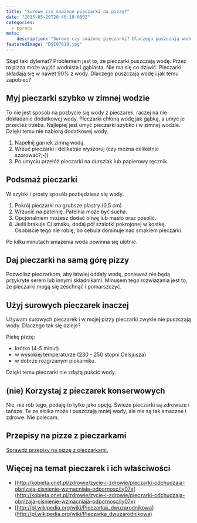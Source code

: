 ```yaml
---
title: "Surowe czy smażone pieczarki na pizzę?"
date: "2015-05-20T20:40:19.000Z"
categories: 
  - porady
meta: 
    description: "Surowe czy smażone pieczarki? Dlaczego puszczają wodę i jak temu zapobiec? Twoja pizza z pieczarkami już nigdy nie wyjdzie wodnista, mokra i gąbczasta."
featuredImage: "DSC07619.jpg"
---
```


Skąd taki dylemat? Problemem jest to, że pieczarki puszczają wodę. Przez to pizza może wyjść wodnista i gąbiasta. Nie ma się co dziwić. Pieczarki składają się w nawet 90% z wody. Dlaczego puszczają wodę i jak temu zapobiec?

## Myj pieczarki szybko w zimnej wodzie

To nie jest sposób na pozbycie się wody z pieczarek, raczej na nie dokładanie dodatkowej wody. Pieczarki chłoną wodę jak gąbką, a umyć je przecież trzeba. Najlepiej jest umyć pieczarki szybko i w zimnej wodzie. Dzięki temu nie nabiorą dodatkowej wody.

1. Napełnij garnek zimną wodą.
2. Wrzuć pieczarki i delikatnie wyszoruj (czy można delikatnie szorować?;-))
3. Po umyciu przełóż pieczarki na durszlak lub papierowy ręcznik.

## Podsmaż pieczarki

W szybki i prosty sposób pozbędziesz się wody.

1. Pokrój pieczarki na grubsze plastry (0,5 cm)
2. Wrzucić na patelnię. Patelnia może być sucha.
3. Opcjonalniem możesz dodać oliwę lub masło oraz posolić.
4. Jeśli brakuje Ci smaku, dodaj pół szalotki pokrojonej w kostkę. Osobiście tego nie robię, bo cebula dominuje nad smakiem pieczarki.

Po kilku minutach smażenia woda powinna się ulotnić.

## Daj pieczarki na samą górę pizzy

Pozwolisz pieczarkom, aby łatwiej oddały wodę, ponieważ nie będą przykryte serem lub innymi składnikami. Minusem tego rozwiazania jest to, że pieczarki mogą się zeschnąć i pomarszczyć.

## Użyj surowych pieczarek inaczej

Używam surowych pieczarek i w mojej pizzy pieczarki zwykle nie puszczają wody. Dlaczego tak się dzieje?

Piekę pizzę:

- krótko (4-5 minut)
- w wysokiej temperaturze (230 - 250 stopni Celsjusza)
- w dobrze rozgrzanym piekarniku.

Dzięki temu pieczarki nie zdążą puścić wody.

## (nie) Korzystaj z pieczarek konserwowych

Nie, nie rób tego, podaję to tylko jako opcję. Świeże pieczarki są zdrowsze i tańsze. Te ze słoika może i puszczają mniej wody, ale nie są tak smaczne i zdrowe. Nie polecam.

## Przepisy na pizze z pieczarkami

<a href="/tag/pieczarki/">Sprawdź przepisy na pizzę z pieczarkami.</a>

## Więcej na temat pieczarek i ich właściwości

- [http://kobieta.onet.pl/zdrowie/zycie-i-zdrowie/pieczarki-odchudzaja-obnizaja-cisnienie-wzmacniaja-odpornosc/ly07x](http://kobieta.onet.pl/zdrowie/zycie-i-zdrowie/pieczarki-odchudzaja-obnizaja-cisnienie-wzmacniaja-odpornosc/ly07x)
- [http://pl.wikipedia.org/wiki/Pieczarka\_dwuzarodnikowa](http://pl.wikipedia.org/wiki/Pieczarka_dwuzarodnikowa)
